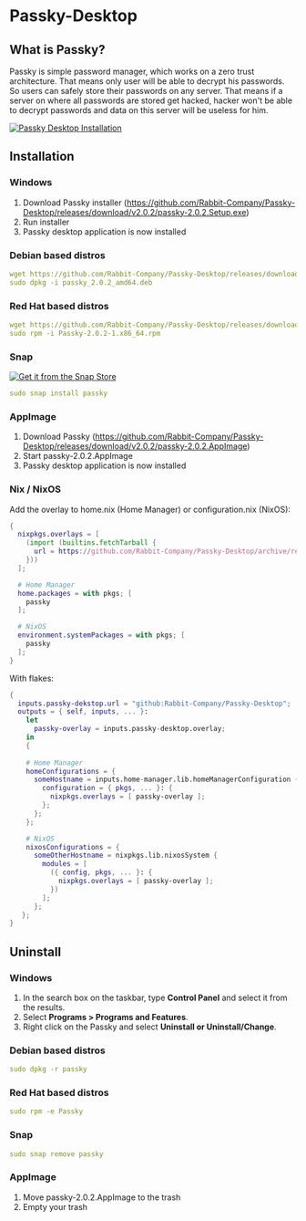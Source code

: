 # Passky-Desktop
## What is Passky?
Passky is simple password manager, which works on a zero trust architecture. That means only user will be able to decrypt his passwords. So users can safely store their passwords on any server. That means if a server on where all passwords are stored get hacked, hacker won't be able to decrypt passwords and data on this server will be useless for him.

[![Passky Desktop Installation](https://img.youtube.com/vi/efi1GXv52iI/0.jpg)](https://www.youtube.com/watch?v=efi1GXv52iI "Click to watch!")

## Installation
### Windows
1. Download Passky installer (https://github.com/Rabbit-Company/Passky-Desktop/releases/download/v2.0.2/passky-2.0.2.Setup.exe)
2. Run installer
3. Passky desktop application is now installed
### Debian based distros
```yaml
wget https://github.com/Rabbit-Company/Passky-Desktop/releases/download/v2.0.2/passky_2.0.2_amd64.deb
sudo dpkg -i passky_2.0.2_amd64.deb
```
### Red Hat based distros
```yaml
wget https://github.com/Rabbit-Company/Passky-Desktop/releases/download/v2.0.2/Passky-2.0.2-1.x86_64.rpm
sudo rpm -i Passky-2.0.2-1.x86_64.rpm
```
### Snap
[![Get it from the Snap Store](https://snapcraft.io/static/images/badges/en/snap-store-black.svg)](https://snapcraft.io/passky)
```yaml
sudo snap install passky
```
### AppImage
1. Download Passky (https://github.com/Rabbit-Company/Passky-Desktop/releases/download/v2.0.2/passky-2.0.2.AppImage)
2. Start passky-2.0.2.AppImage
3. Passky desktop application is now installed

### Nix / NixOS
Add the overlay to home.nix (Home Manager) or configuration.nix (NixOS):
```nix
{
  nixpkgs.overlays = [
    (import (builtins.fetchTarball {
      url = https://github.com/Rabbit-Company/Passky-Desktop/archive/refs/tags/v2.0.2.tar.gz;
    }))
  ];

  # Home Manager
  home.packages = with pkgs; [
    passky
  ];

  # NixOS
  environment.systemPackages = with pkgs; [
    passky
  ];
}
```
With flakes:
```nix
{
  inputs.passky-dekstop.url = "github:Rabbit-Company/Passky-Desktop";
  outputs = { self, inputs, ... }:
    let
      passky-overlay = inputs.passky-desktop.overlay;
    in
    {
    
    # Home Manager
    homeConfigurations = {
      someHostname = inputs.home-manager.lib.homeManagerConfiguration {
        configuration = { pkgs, ... }: {
          nixpkgs.overlays = [ passky-overlay ];
        };
      };
    };

    # NixOS
    nixosConfigurations = {
      someOtherHostname = nixpkgs.lib.nixosSystem {
        modules = [
          ({ config, pkgs, ... }: {
            nixpkgs.overlays = [ passky-overlay ];
          })
        ];
      };
   };
}
```
## Uninstall
### Windows
1. In the search box on the taskbar, type **Control Panel** and select it from the results.
2. Select **Programs > Programs and Features**.
3. Right click on the Passky and select **Uninstall or Uninstall/Change**.
### Debian based distros
```yaml
sudo dpkg -r passky
```
### Red Hat based distros
```yaml
sudo rpm -e Passky
```
### Snap
```yaml
sudo snap remove passky
```
### AppImage
1. Move passky-2.0.2.AppImage to the trash
2. Empty your trash
